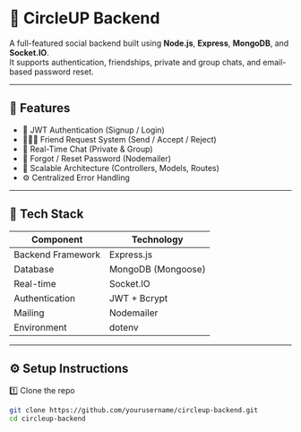 # 🚀 CircleUP Backend

A full-featured social backend built using **Node.js**, **Express**, **MongoDB**, and **Socket.IO**.  
It supports authentication, friendships, private and group chats, and email-based password reset.

---

## 🧠 Features

- 🔐 JWT Authentication (Signup / Login)
- 🧑‍🤝‍🧑 Friend Request System (Send / Accept / Reject)
- 💬 Real-Time Chat (Private & Group)
- 📧 Forgot / Reset Password (Nodemailer)
- 🧱 Scalable Architecture (Controllers, Models, Routes)
- ⚙️ Centralized Error Handling

---

## 🧩 Tech Stack

| Component | Technology |
|------------|-------------|
| Backend Framework | Express.js |
| Database | MongoDB (Mongoose) |
| Real-time | Socket.IO |
| Authentication | JWT + Bcrypt |
| Mailing | Nodemailer |
| Environment | dotenv |

---

## ⚙️ Setup Instructions

1️⃣ Clone the repo  
```bash
git clone https://github.com/yourusername/circleup-backend.git
cd circleup-backend
